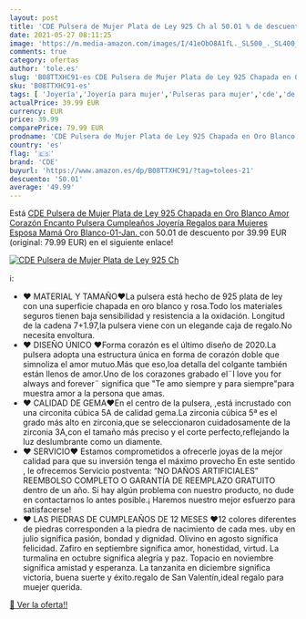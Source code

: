 ```yaml
---
layout: post
title: 'CDE Pulsera de Mujer Plata de Ley 925 Ch al 50.01 % de descuento'
date: 2021-05-27 08:11:25
image: 'https://m.media-amazon.com/images/I/41eObO8A1fL._SL500_._SL400_.jpg'
comments: true
category: ofertas
author: 'tole.es'
slug: 'B08TTXHC91-es CDE Pulsera de Mujer Plata de Ley 925 Chapada en Oro...'
sku: 'B08TTXHC91-es'
tags: [ 'Joyería','Joyería para mujer','Pulseras para mujer','cde','de','ley','plata', ]
actualPrice: 39.99 EUR
currency: EUR
price: 39.99
comparePrice: 79.99 EUR
prodname: 'CDE Pulsera de Mujer Plata de Ley 925 Chapada en Oro Blanco Amor Corazón Encanto Pulsera Cumpleaños Joyería Regalos para Mujeres Esposa Mamá Oro Blanco-01-Jan. '
country: 'es'
flag: '🇪🇸'
brand: 'CDE'
buyurl: 'https://www.amazon.es/dp/B08TTXHC91/?tag=tolees-21'
descuento: '50.01'
average: '49.99'
---
```


Está [CDE Pulsera de Mujer Plata de Ley 925 Chapada en Oro Blanco Amor Corazón Encanto Pulsera Cumpleaños Joyería Regalos para Mujeres Esposa Mamá Oro Blanco-01-Jan. ](https://www.amazon.es/dp/B08TTXHC91/?tag=tolees-21) con 50.01 de descuento por 39.99 EUR (original: 79.99 EUR) en el siguiente enlace!

[![CDE Pulsera de Mujer Plata de Ley 925 Ch](https://m.media-amazon.com/images/I/41eObO8A1fL._SL500_._SL400_.jpg)](https://www.amazon.es/dp/B08TTXHC91/?tag=tolees-21)

ℹ️:

- ❤ MATERIAL Y TAMAÑO❤La pulsera está hecho de 925 plata de ley con una superficie chapada en oro blanco y rosa.Todo los materiales seguros tienen baja sensibilidad y resistencia a la oxidación. Longitud de la cadena 7+1.97,la pulsera viene con un elegande caja de regalo.No necesita envoltura.
- ❤ DISEÑO ÚNICO ❤Forma corazón es el último diseño de 2020.La pulsera adopta una estructura única en forma de corazón doble que simnoliza el amor mutuo.Más que eso,loa detalla del colgante también están llenos de amor.Uno de los corazones grabado el¨I love you for always and forever¨ significa que "Te amo siempre y para siempre"para muestra amor a la persona que amas.
- ❤ CALIDAD DE GEMA❤En el centro de la pulsera, ,está incrustado con una circonita cúbica 5A de calidad gema.La zirconia cúbica 5ª es el grado más alto en zirconia,que se seleccionaron cuidadosamente de la zirconia 3A,con el tamaño más preciso y el corte perfecto,reflejando la luz deslumbrante como un diamente.
- ❤ SERVICIO❤ Estamos comprometidos a ofrecerle joyas de la mejor calidad para que su inversión tenga el máximo provecho En este sentido , le ofrecemos Servicio postventa: “NO DAÑOS ARTIFICIALES” REEMBOLSO COMPLETO O GARANTÍA DE REEMPLAZO GRATUITO dentro de un año. Si hay algún problema con nuestro producto, no dude en contactarnos lo antes posible.¡ Haremos nuestro mejor esfuerzo para satisfacerse!
- ❤ LAS PIEDRAS DE CUMPLEAÑOS DE 12 MESES ❤12 colores diferentes de piedras corresponden a la piedra de nacimiento de cada mes. uby en julio significa pasión, bondad y dignidad. Olivino en agosto significa felicidad. Zafiro en septiembre significa amor, honestidad, virtud. La turmalina en octubre significa alegría y paz. Topacio en noviembre significa amistad y esperanza. La tanzanita en diciembre significa victoria, buena suerte y éxito.regalo de San Valentín,ideal regalo para muejer querida.

[🛒 Ver la oferta!!](https://www.amazon.es/dp/B08TTXHC91/?tag=tolees-21)
